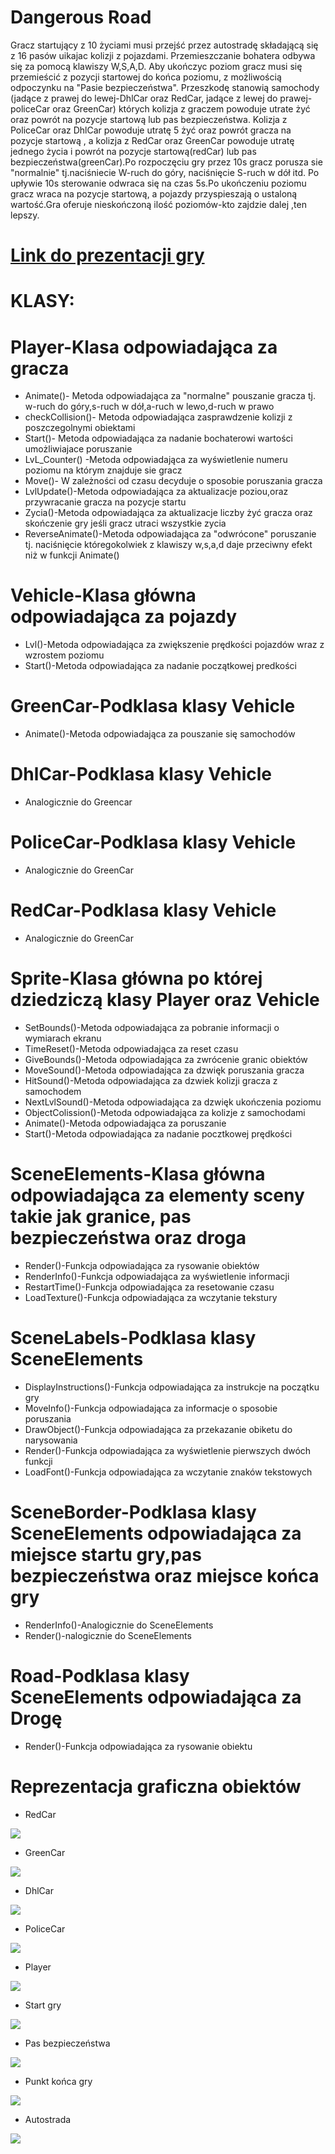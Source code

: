 # Dangerous Road
Gracz startujący z 10 życiami musi przejść przez autostradę składającą się z 16 pasów uikajac kolizji z pojazdami. Przemieszczanie bohatera odbywa się za pomocą klawiszy W,S,A,D. Aby ukończyc poziom gracz musi się przemieścić z pozycji startowej do końca poziomu, z możliwością odpoczynku na "Pasie bezpieczeństwa". Przeszkodę stanowią samochody
(jadące z prawej do lewej-DhlCar oraz RedCar, jadące z lewej do prawej-policeCar oraz GreenCar) których kolizja z graczem powoduje utrate żyć oraz powrót na pozycje startową lub pas bezpieczeństwa.
Kolizja z PoliceCar oraz DhlCar powoduje utratę 5 żyć oraz powrót gracza na pozycje startową , a kolizja z RedCar oraz GreenCar powoduje utratę jednego życia i powrót na 
pozycje startową(redCar) lub pas bezpieczeństwa(greenCar).Po rozpoczęciu gry przez 10s gracz porusza sie "normalnie" tj.naciśniecie W-ruch do góry, naciśnięcie S-ruch w dół itd. Po upływie 10s sterowanie odwraca się na czas 5s.Po ukończeniu poziomu gracz wraca na pozycje startową, a pojazdy przyspieszają o ustaloną wartość.Gra oferuje nieskończoną ilość
poziomów-kto zajdzie dalej ,ten lepszy.


# [Link do prezentacji gry](https://youtu.be/w0_-BrjkOYk)


# KLASY:
# Player-Klasa odpowiadająca za gracza
 * Animate()- Metoda odpowiadająca za "normalne" pouszanie gracza tj. w-ruch do góry,s-ruch w dół,a-ruch w lewo,d-ruch w prawo
 * checkCollision()- Metoda odpowiadająca zasprawdzenie kolizji z poszczegolnymi obiektami
 * Start()- Metoda odpowiadająca za nadanie bochaterowi wartości umożliwiajace poruszanie
 * LvL_Counter() -Metoda odpowiadająca za wyświetlenie numeru poziomu na którym znajduje sie gracz
 * Move()- W zależności od czasu decyduje o sposobie poruszania gracza
 * LvlUpdate()-Metoda odpowiadająca za aktualizacje poziou,oraz przywracanie gracza na pozycje startu
 * Zycia()-Metoda odpowiadająca za aktualizacje liczby żyć gracza oraz skończenie gry jeśli gracz utraci wszystkie zycia 
 * ReverseAnimate()-Metoda odpowiadająca za "odwrócone" poruszanie tj. naciśnięcie któregokolwiek z klawiszy w,s,a,d daje przeciwny efekt niż w funkcji Animate()
 
 # Vehicle-Klasa główna odpowiadająca za pojazdy
 * Lvl()-Metoda odpowiadająca za zwiększenie prędkości pojazdów wraz z wzrostem poziomu
 * Start()-Metoda odpowiadająca za nadanie początkowej predkości
 
  # GreenCar-Podklasa klasy Vehicle
 * Animate()-Metoda odpowiadająca za pouszanie się samochodów
 
 # DhlCar-Podklasa klasy Vehicle
 * Analogicznie do Greencar
 
 # PoliceCar-Podklasa klasy Vehicle
 * Analogicznie do GreenCar
 
 # RedCar-Podklasa klasy Vehicle
 * Analogicznie do GreenCar
 
 
 
 # Sprite-Klasa główna po której dziedziczą klasy Player oraz Vehicle
 * SetBounds()-Metoda odpowiadająca za pobranie informacji o wymiarach ekranu
 * TimeReset()-Metoda odpowiadająca za reset czasu
 * GiveBounds()-Metoda odpowiadająca za zwrócenie granic obiektów
 * MoveSound()-Metoda odpowiadająca za dzwięk poruszania gracza
 * HitSound()-Metoda odpowiadająca za dzwiek kolizji gracza z samochodem
 * NextLvlSound()-Metoda odpowiadająca za dzwięk ukończenia poziomu
 * ObjectColission()-Metoda odpowiadająca za kolizje z samochodami
 * Animate()-Metoda odpowiadająca za poruszanie
 * Start()-Metoda odpowiadająca za nadanie pocztkowej prędkości
 

 
 # SceneElements-Klasa główna odpowiadająca za elementy sceny takie jak granice, pas bezpieczeństwa oraz droga
 * Render()-Funkcja odpowiadająca za rysowanie obiektów
 * RenderInfo()-Funkcja odpowiadająca za wyświetlenie informacji
 * RestartTime()-Funkcja odpowiadająca za resetowanie czasu
 * LoadTexture()-Funkcja odpowiadająca za wczytanie tekstury
 
 # SceneLabels-Podklasa klasy SceneElements
 * DisplayInstructions()-Funkcja odpowiadająca za instrukcje na początku gry
 * MoveInfo()-Funkcja odpowiadająca za informacje o sposobie poruszania
 * DrawObject()-Funkcja odpowiadająca za przekazanie obiketu do narysowania
 * Render()-Funkcja odpowiadająca za wyświetlenie pierwszych dwóch funkcji
 * LoadFont()-Funkcja odpowiadająca za wczytanie znaków tekstowych
 
  # SceneBorder-Podklasa klasy SceneElements odpowiadająca za miejsce startu gry,pas bezpieczeństwa oraz miejsce końca gry
 * RenderInfo()-Analogicznie do SceneElements
 * Render()-nalogicznie do SceneElements
 
 # Road-Podklasa klasy SceneElements odpowiadająca za Drogę
 * Render()-Funkcja odpowiadająca za rysowanie obiektu
 
 
 # Reprezentacja graficzna obiektów
 * RedCar 
 
  ![](textury/redcar.png)
  
  
  * GreenCar
  
  ![](textury/greencar.png)
  
  * DhlCar
  
  ![](textury/DHL.png)
    
  * PoliceCar
  
  ![](textury/policja.png)
    
  * Player
  
  ![](textury/PIX2.png)
    
  * Start gry
  
  ![](textury/dolnypas.png)
    
  * Pas bezpieczeństwa
  
  ![](textury/pas.png)
    
  * Punkt końca gry
  
  ![](textury/END.png)

  * Autostrada
  
  ![](textury/droga4.png)






 
 
 


